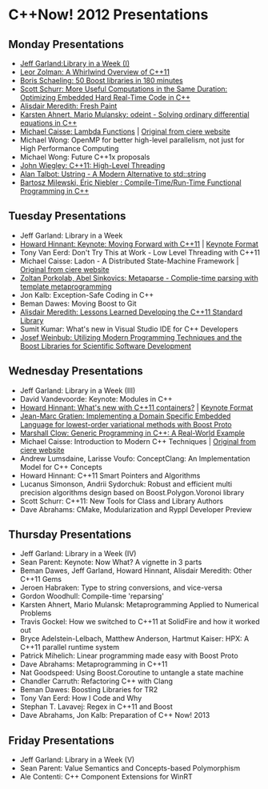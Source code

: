 # C++Now! 2012 Presentations

## Monday Presentations

* [Jeff Garland:Library in a Week (I)](https://github.com/boostcon/cppnow_presentations_2012/blob/master/mon/2012_library_in_a_week_day1.pdf?raw=true)
* [Leor Zolman: A Whirlwind Overview of C++11](https://github.com/boostcon/cppnow_presentations_2012/blob/master/mon/cpp_overview_handout.pdf?raw=true)
* [Boris Schaeling: 50 Boost libraries in 180 minutes](https://github.com/boostcon/cppnow_presentations_2012/blob/master/mon/50_boost_libraries.pdf?raw=true)
* [Scott Schurr: More Useful Computations in the Same Duration: Optimizing Embedded Hard Real-Time Code in C++](https://github.com/boostcon/cppnow_presentations_2012/blob/master/mon/schurr_more_useful_computations.pdf?raw=true)
* [Alisdair Meredith: Fresh Paint](https://github.com/boostcon/cppnow_presentations_2012/blob/master/mon/fresh_paint.pdf?raw=true)
* [Karsten Ahnert, Mario Mulansky: odeint - Solving ordinary differential equations in C++](https://github.com/boostcon/cppnow_presentations_2012/blob/master/mon/odeint.pdf?raw=true)
* [Michael Caisse: Lambda Functions](https://github.com/boostcon/cppnow_presentations_2012/blob/master/mon/lambda.pdf?raw=true) | [Original from ciere website](http://ciere.com/cppnow12)
* Michael Wong: OpenMP for better high-level parallelism, not just for High Performance Computing
* Michael Wong: Future C++1x proposals
* [John Wiegley: C++11: High-Level Threading](https://github.com/boostcon/cppnow_presentations_2012/blob/master/mon/concurrency.pdf?raw=true)
* [Alan Talbot: Ustring - A Modern Alternative to std::string](https://github.com/boostcon/cppnow_presentations_2012/blob/master/mon/ustring.pdf?raw=true)
* [Bartosz Milewski, Eric Niebler : Compile-Time/Run-Time Functional Programming in C++](https://github.com/boostcon/cppnow_presentations_2012/blob/master/mon/compile_time_runtime.pdf?raw=true)

## Tuesday Presentations

* Jeff Garland: Library in a Week
* [Howard Hinnant: Keynote: Moving Forward with C++11](https://github.com/boostcon/cppnow_presentations_2012/blob/master/tue/cppnow_moving_forward.pdf?raw=true) | [Keynote Format](https://github.com/boostcon/cppnow_presentations_2012/blob/master/tue/cppnow_moving_forward.key?raw=true)
* Tony Van Eerd: Don't Try This at Work - Low Level Threading with C++11
* Michael Caisse: Ladon - A Distributed State-Machine Framework	| [Original from ciere website](http://ciere.com/cppnow12)
* [Zoltan Porkolab, Abel Sinkovics: Metaparse - Complie-time parsing with template metaprogramming](https://github.com/boostcon/cppnow_presentations_2012/blob/master/tue/metaparse.pdf?raw=true)
* Jon Kalb: Exception-Safe Coding in C++
* Beman Dawes: Moving Boost to Git	 
* [Alisdair Meredith: Lessons Learned Developing the C++11 Standard Library](https://github.com/boostcon/cppnow_presentations_2012/blob/master/tue/lesons_from_the_library.pdf?raw=true)
* Sumit Kumar: What's new in Visual Studio IDE for C++ Developers	 
* [Josef Weinbub: Utilizing Modern Programming Techniques and the Boost Libraries for Scientific Software Development](https://github.com/boostcon/cppnow_presentations_2012/blob/master/tue/cppnow_weinbub.pdf?raw=true)

## Wednesday Presentations

* Jeff Garland: Library in a Week (III) 
* David Vandevoorde: Keynote: Modules in C++
* [Howard Hinnant: What's new with C++11 containers?](https://github.com/boostcon/cppnow_presentations_2012/blob/master/wed/cppnow_containers.pdf?raw=true) | [Keynote Format](https://github.com/boostcon/cppnow_presentations_2012/blob/master/wed/cppnow_containers.key?raw=true)
* [Jean-Marc Gratien: Implementing a Domain Specific Embedded Language for lowest-order variational methods with Boost Proto](https://github.com/boostcon/cppnow_presentations_2012/blob/master/wed/JMG-cppNow2012.pdf?raw=true)
* [Marshall Clow: Generic Programming in C++: A Real-World Example](https://github.com/boostcon/cppnow_presentations_2012/blob/master/wed/marshall_generic_programming.pdf?raw=true)
* Michael Caisse: Introduction to Modern C++ Techniques | [Original from ciere website](http://ciere.com/cppnow12)
* Andrew Lumsdaine, Larisse Voufo: ConceptClang: An Implementation Model for C++ Concepts	 
* Howard Hinnant: C++11 Smart Pointers and Algorithms
* Lucanus Simonson, Andrii Sydorchuk: Robust and efficient multi precision algorithms design based on Boost.Polygon.Voronoi library	 
* Scott Schurr: C++11: New Tools for Class and Library Authors
* Dave Abrahams: CMake, Modularization and Ryppl Developer Preview

## Thursday Presentations

* Jeff Garland: Library in a Week (IV)
* Sean Parent: Keynote: Now What? A vignette in 3 parts
* Beman Dawes, Jeff Garland, Howard Hinnant, Alisdair Meredith: Other C++11 Gems
* Jeroen Habraken: Type to string conversions, and vice-versa
* Gordon Woodhull: Compile-time 'reparsing'
* Karsten Ahnert, Mario Mulansk: Metaprogramming Applied to Numerical Problems
* Travis Gockel: How we switched to C++11 at SolidFire and how it worked out
* Bryce Adelstein-Lelbach, Matthew Anderson, Hartmut Kaiser: HPX: A C++11 parallel runtime system
* Patrick Mihelich: Linear programming made easy with Boost Proto
* Dave Abrahams: Metaprogramming in C++11
* Nat Goodspeed: Using Boost.Coroutine to untangle a state machine
* Chandler Carruth: Refactoring C++ with Clang
* Beman Dawes: Boosting Libraries for TR2
* Tony Van Eerd: How I Code and Why
* Stephan T. Lavavej: Regex in C++11 and Boost
* Dave Abrahams, Jon Kalb: Preparation of C++ Now! 2013

## Friday Presentations

* Jeff Garland: Library in a Week (V)
* Sean Parent: Value Semantics and Concepts-based Polymorphism
* Ale Contenti: C++ Component Extensions for WinRT
